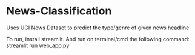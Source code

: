 # News-Classification
Uses UCI News Dataset to predict the type/genre of given news headline

To run, install streamlit.
And run on terminal/cmd the following command:<br>
streamlit run web_app.py
